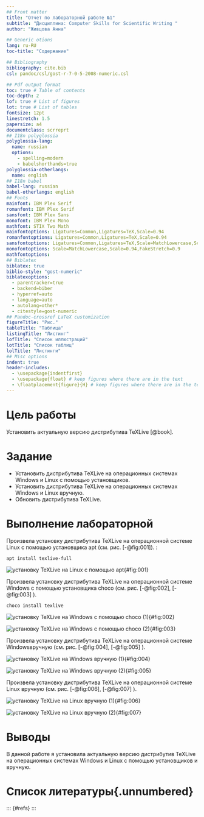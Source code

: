 ```yaml
---
## Front matter
title: "Отчет по лабораторной работе №1"
subtitle: "Дисциплина: Computer Skills for Scientific Writing "
author: "Живцова Анна"

## Generic otions
lang: ru-RU
toc-title: "Содержание"

## Bibliography
bibliography: cite.bib
csl: pandoc/csl/gost-r-7-0-5-2008-numeric.csl

## Pdf output format
toc: true # Table of contents
toc-depth: 2
lof: true # List of figures
lot: true # List of tables
fontsize: 12pt
linestretch: 1.5
papersize: a4
documentclass: scrreprt
## I18n polyglossia
polyglossia-lang:
  name: russian
  options:
	- spelling=modern
	- babelshorthands=true
polyglossia-otherlangs:
  name: english
## I18n babel
babel-lang: russian
babel-otherlangs: english
## Fonts
mainfont: IBM Plex Serif
romanfont: IBM Plex Serif
sansfont: IBM Plex Sans
monofont: IBM Plex Mono
mathfont: STIX Two Math
mainfontoptions: Ligatures=Common,Ligatures=TeX,Scale=0.94
romanfontoptions: Ligatures=Common,Ligatures=TeX,Scale=0.94
sansfontoptions: Ligatures=Common,Ligatures=TeX,Scale=MatchLowercase,Scale=0.94
monofontoptions: Scale=MatchLowercase,Scale=0.94,FakeStretch=0.9
mathfontoptions:
## Biblatex
biblatex: true
biblio-style: "gost-numeric"
biblatexoptions:
  - parentracker=true
  - backend=biber
  - hyperref=auto
  - language=auto
  - autolang=other*
  - citestyle=gost-numeric
## Pandoc-crossref LaTeX customization
figureTitle: "Рис."
tableTitle: "Таблица"
listingTitle: "Листинг"
lofTitle: "Список иллюстраций"
lotTitle: "Список таблиц"
lolTitle: "Листинги"
## Misc options
indent: true
header-includes:
  - \usepackage{indentfirst}
  - \usepackage{float} # keep figures where there are in the text
  - \floatplacement{figure}{H} # keep figures where there are in the text
---
```


# Цель работы

Установить актуальную версию дистрибутива TeXLive  [@book]. 

# Задание

- Установить дистрибутива TeXLive на операционных системах Windows и Linux с помощью установщиков.     
- Установить дистрибутива TeXLive на операционных системах Windows и Linux вручную.    
- Обновить дистрибутива TeXLive.    

# Выполнение лабораторной 

Произвела установку дистрибутива TeXLive на операционной системе Linux с помощью установщика apt (см. рис. [-@fig:001]).
:

```
apt install texlive-full
```

![установку TeXLive на Linux с помощью apt](image/3.jpg){#fig:001}

Произвела установку дистрибутива TeXLive на операционной системе Windows с помощью установщика choco (см. рис. [-@fig:002], [-@fig:003] ).

```
choco install texlive
```

![установку TeXLive на Windows с помощью choco (1)](image/1.jpg){#fig:002}

![установку TeXLive на Windows с помощью choco (2)](image/2.jpg){#fig:003}

Произвела установку дистрибутива TeXLive на операционной системе Windowsвручную (см. рис. [-@fig:004], [-@fig:005] ).

![установку TeXLive на Windows вручную (1)](image/4.jpg){#fig:004}

![установку TeXLive на Windows вручную (2)](image/5.jpg){#fig:005}

Произвела установку дистрибутива TeXLive на операционной системе Linux вручную (см. рис. [-@fig:006], [-@fig:007] ).

![установку TeXLive на Linux вручную (1)](image/6.jpg){#fig:006}

![установку TeXLive на Linux вручную (2)](image/7.jpg){#fig:007}

# Выводы

В данной работе я установила актуальную версию дистрибутив TeXLive на операционных системах Windows и Linux с помощью установщиков и вручную.     

# Список литературы{.unnumbered}

::: {#refs}
:::
